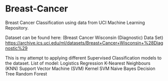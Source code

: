 # Breast-Cancer
Breast Cancer Classification using data from UCI Machine Learning Repository.

Dataset can be found here: (Breast Cancer Wisconsin (Diagnostic) Data Set)
  https://archive.ics.uci.edu/ml/datasets/Breast+Cancer+Wisconsin+%28Diagnostic%29

This is my attempt to applying different Supervised Classification models to the dataset.
List of model:
  Logistics Regression
  K-Nearest Neighbours (KNN)
  Support Vector Machine (SVM)
  Kernel SVM
  Naive Bayes
  Decision Tree
  Random Forest
